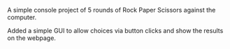 A simple console project of 5 rounds of Rock Paper Scissors against the computer.

Added a simple GUI to allow choices via button clicks and show the results on the webpage.